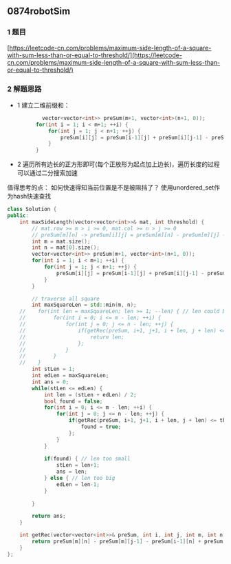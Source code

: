 ## 0874robotSim

### 1 题目
[https://leetcode-cn.com/problems/maximum-side-length-of-a-square-with-sum-less-than-or-equal-to-threshold/](https://leetcode-cn.com/problems/maximum-side-length-of-a-square-with-sum-less-than-or-equal-to-threshold/)

### 2 解题思路
- 1 建立二维前缀和： 
  ```cpp
          vector<vector<int>> preSum(m+1, vector<int>(n+1, 0));
        for(int i = 1; i < m+1; ++i) {
            for(int j = 1; j < n+1; ++j) {
                preSum[i][j] = preSum[i-1][j] + preSum[i][j-1] - preSum[i-1][j-1] + mat[i-1][j-1];
            }
        }
  ```
- 2 遍历所有边长的正方形即可(每个正放形为起点加上边长)，遍历长度的过程可以通过二分搜索加速

值得思考的点：
如何快速得知当前位置是不是被阻挡了？
使用unordered_set作为hash快速查找

```cpp
class Solution {
public:
    int maxSideLength(vector<vector<int>>& mat, int threshold) {
        // mat.row >= m > i >= 0, mat.col >= n > j >= 0
        // preSum[m][n] -> preSum[i][j] = preSum[m][n] - preSum[m][j] - preSum[i][n] + preSum[i][j];
        int m = mat.size();
        int n = mat[0].size();
        vector<vector<int>> preSum(m+1, vector<int>(n+1, 0));
        for(int i = 1; i < m+1; ++i) {
            for(int j = 1; j < n+1; ++j) {
                preSum[i][j] = preSum[i-1][j] + preSum[i][j-1] - preSum[i-1][j-1] + mat[i-1][j-1];
            }
        }

        // traverse all square
        int maxSquareLen = std::min(m, n);
    //    for(int len = maxSquareLen; len >= 1; --len) { // len could be binary search
    //         for(int i = 0; i <= m - len; ++i) {
    //             for(int j = 0; j <= n - len; ++j) {
    //                 if(getRec(preSum, i+1, j+1, i + len, j + len) <= threshold) {
    //                     return len;
    //                 };
    //             }
    //         }
    //    }
        int stLen = 1;
        int edLen = maxSquareLen;
        int ans = 0;
        while(stLen <= edLen) {
            int len = (stLen + edLen) / 2;
            bool found = false;
            for(int i = 0; i <= m - len; ++i) {
                for(int j = 0; j <= n - len; ++j) {
                    if(getRec(preSum, i+1, j+1, i + len, j + len) <= threshold) {
                        found = true;
                    };
                }
            }
          
            if(found) { // len too small
                stLen = len+1;
                ans = len;
            } else { // len too big
                edLen = len-1;
            }
          
        }

        return ans;
    }

    int getRec(vector<vector<int>>& preSum, int i, int j, int m, int n) {
        return preSum[m][n] - preSum[m][j-1] - preSum[i-1][n] + preSum[i-1][j-1];
    }
};
```